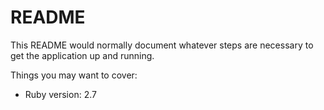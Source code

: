 # README

This README would normally document whatever steps are necessary to get the
application up and running.

Things you may want to cover:

* Ruby version: 2.7
